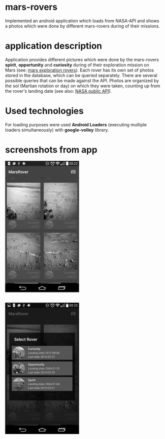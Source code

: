 # mars-rovers

<p>
Implemented an android application which loads from NASA-API and shows a photos which were done by different mars-rovers during of their missions.
</p>

# application description
<p>
Application provides different pictures which were done by the mars-rovers <b>spirit</b>, <b>opportunity</b> and <b>curiosity</b> during of their exploration mission on Mars (see: <a href="https://en.wikipedia.org/wiki/Mars_Exploration_Rover">mars exploration rovers</a>). Each rover has its own set of photos stored in the database, which can be queried separately. There are several possible queries that can be made against the API. Photos are organized by the sol (Martian rotation or day) on which they were taken, counting up from the rover's landing date (see also: <a href="https://api.nasa.gov/api.html#MarsPhotos">NASA public API</a>).
</p>

# Used technologies
<p>
For loading purposes were used <b>Android Loaders</b> (executing multiple loaders simultaneously) with <b>google-volley</b> library. 
</p>

# screenshots from app
<img src="https://github.com/msahakyan/mars-rovers/blob/master/app/src/main/assets/rover_photos.png" width="240px" height="426px"></img>
<br/><br/>

<img src="https://github.com/msahakyan/mars-rovers/blob/master/app/src/main/assets/rover_select_fragment.png" width="240px" height="426px"></img>
